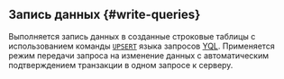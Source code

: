 ## Запись данных {#write-queries}

Выполняется запись данных в созданные строковые таблицы с использованием команды [`UPSERT`](../../../../yql/reference/syntax/upsert_into.md) языка запросов [YQL](../../../../yql/reference/index.md). Применяется режим передачи запроса на изменение данных с автоматическим подтверждением транзакции в одном запросе к серверу.
